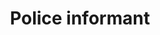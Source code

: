 ---
category: Evil user stories
extra:
- countermeasures:
  - As [stated in the
      documentation](https://docs.cryptpad.org/en/user_guide/security.html#trust-assumptions)
      we cannot protect metadata
  - The user's best bet is therefore to use Tor
title: Police informant
what: see who edited a document over its history
who: law enforcement officer
why: I can add to the data I am collecting about a movement to track it down
---